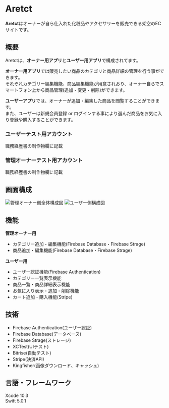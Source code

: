 # Aretct

**Aretct**はオーナーが自ら仕入れた化粧品やアクセサリーを販売できる架空のECサイトです。


## 概要
Aretctは、**オーナー用アプリ**と**ユーザー用アプリ**で構成されてます。

**オーナー用アプリ**では販売したい商品のカテゴリと商品詳細の管理を行う事ができます。  
それぞれカテゴリー編集機能、商品編集機能が用意されおり、オーナー自らでスマートフォン上から商品管理(追加・変更・削除)ができます。

**ユーザーアプリ**では、オーナーが追加・編集した商品を閲覧することができます。  
また、ユーザーは新規会員登録 or ログインする事により選んだ商品をお気に入り登録や購入することができます。

### ユーザーテスト用アカウント
職務経歴書の制作物欄に記載

### 管理オーナーテスト用アカウント
職務経歴書の制作物欄に記載


## 画面構成
![管理オーナー側全体構成図](https://user-images.githubusercontent.com/27562468/66298770-38f6a880-e92d-11e9-84dc-115cdfb14e02.png)
![ユーザー側構成図](https://user-images.githubusercontent.com/27562468/66298789-42801080-e92d-11e9-99c9-bc77c2ff8989.png)


## 機能
**管理オーナー用**
* カテゴリー追加・編集機能(Firebase Database・Firebase Strage)
* 商品追加・編集機能(Firebase Database・Firebase Strage)

**ユーザー用**
* ユーザー認証機能(Firebase Authentication)
* カテゴリー一覧表示機能
* 商品一覧・商品詳細表示機能
* お気に入り表示・追加・削除機能
* カート追加・購入機能(Stripe)

## 技術
* Firebase Authentication(ユーザー認証)
* Firebase Database(データベース)
* Firebase Strage(ストレージ)
* XCTest(UIテスト)
* Bitrise(自動テスト)
* Stripe(決済API)
* Kingfisher(画像ダウンロード、キャッシュ)


## 言語・フレームワーク
Xcode 10.3  
Swift 5.0.1

